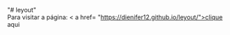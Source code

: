 "# leyout" 
</br>
Para visitar a página:
< a href= "https://dienifer12.github.io/leyout/">clique aqui</a>
